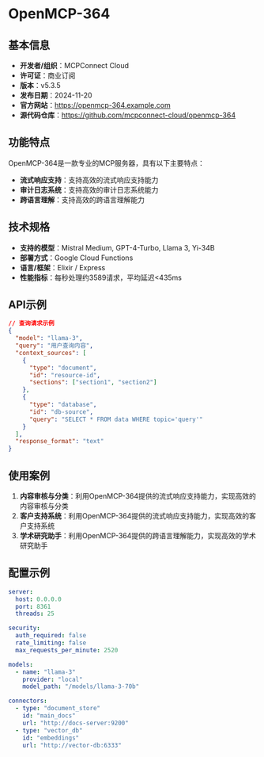 # OpenMCP-364

## 基本信息

- **开发者/组织**：MCPConnect Cloud
- **许可证**：商业订阅
- **版本**：v5.3.5
- **发布日期**：2024-11-20
- **官方网站**：https://openmcp-364.example.com
- **源代码仓库**：https://github.com/mcpconnect-cloud/openmcp-364

## 功能特点

OpenMCP-364是一款专业的MCP服务器，具有以下主要特点：

- **流式响应支持**：支持高效的流式响应支持能力
- **审计日志系统**：支持高效的审计日志系统能力
- **跨语言理解**：支持高效的跨语言理解能力


## 技术规格

- **支持的模型**：Mistral Medium, GPT-4-Turbo, Llama 3, Yi-34B
- **部署方式**：Google Cloud Functions
- **语言/框架**：Elixir / Express
- **性能指标**：每秒处理约3589请求，平均延迟<435ms

## API示例

```json
// 查询请求示例
{
  "model": "llama-3",
  "query": "用户查询内容",
  "context_sources": [
    {
      "type": "document",
      "id": "resource-id",
      "sections": ["section1", "section2"]
    },
    {
      "type": "database",
      "id": "db-source",
      "query": "SELECT * FROM data WHERE topic='query'"
    }
  ],
  "response_format": "text"
}
```

## 使用案例

1. **内容审核与分类**：利用OpenMCP-364提供的流式响应支持能力，实现高效的内容审核与分类
2. **客户支持系统**：利用OpenMCP-364提供的流式响应支持能力，实现高效的客户支持系统
3. **学术研究助手**：利用OpenMCP-364提供的跨语言理解能力，实现高效的学术研究助手


## 配置示例

```yaml
server:
  host: 0.0.0.0
  port: 8361
  threads: 25

security:
  auth_required: false
  rate_limiting: false
  max_requests_per_minute: 2520

models:
  - name: "llama-3"
    provider: "local"
    model_path: "/models/llama-3-70b"

connectors:
  - type: "document_store"
    id: "main_docs"
    url: "http://docs-server:9200"
  - type: "vector_db"
    id: "embeddings"
    url: "http://vector-db:6333"
```